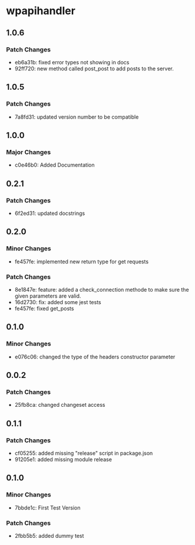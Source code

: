 # wpapihandler

## 1.0.6

### Patch Changes

- eb6a31b: fixed error types not showing in docs
- 92ff720: new method called post_post to add posts to the server.

## 1.0.5

### Patch Changes

- 7a8fd31: updated version number to be compatible

## 1.0.0

### Major Changes

- c0e46b0: Added Documentation

## 0.2.1

### Patch Changes

- 6f2ed31: updated docstrings

## 0.2.0

### Minor Changes

- fe457fe: implemented new return type for get requests

### Patch Changes

- 8e1847e: feature: added a check_connection methode to make sure the given parameters are valid.
- 16d2730: fix: added some jest tests
- fe457fe: fixed get_posts

## 0.1.0

### Minor Changes

- e076c06: changed the type of the headers constructor parameter

## 0.0.2

### Patch Changes

- 25fb8ca: changed changeset access

## 0.1.1

### Patch Changes

- cf05255: added missing "release" script in package.json
- 91205e1: added missing module release

## 0.1.0

### Minor Changes

- 7bbde1c: First Test Version

### Patch Changes

- 2fbb5b5: added dummy test
